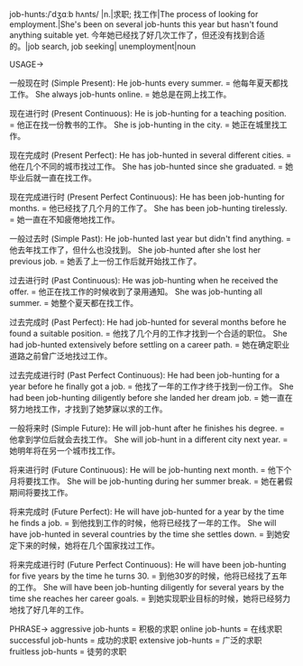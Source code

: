 job-hunts:/ˈdʒɑːb hʌnts/ |n.|求职; 找工作|The process of looking for employment.|She's been on several job-hunts this year but hasn't found anything suitable yet. 今年她已经找了好几次工作了，但还没有找到合适的。|job search, job seeking| unemployment|noun


USAGE->

一般现在时 (Simple Present):
He job-hunts every summer. = 他每年夏天都找工作。
She always job-hunts online. = 她总是在网上找工作。

现在进行时 (Present Continuous):
He is job-hunting for a teaching position. = 他正在找一份教书的工作。
She is job-hunting in the city. = 她正在城里找工作。

现在完成时 (Present Perfect):
He has job-hunted in several different cities. = 他在几个不同的城市找过工作。
She has job-hunted since she graduated. = 她毕业后就一直在找工作。

现在完成进行时 (Present Perfect Continuous):
He has been job-hunting for months. = 他已经找了几个月的工作了。
She has been job-hunting tirelessly. = 她一直在不知疲倦地找工作。

一般过去时 (Simple Past):
He job-hunted last year but didn't find anything. = 他去年找工作了，但什么也没找到。
She job-hunted after she lost her previous job. = 她丢了上一份工作后就开始找工作了。

过去进行时 (Past Continuous):
He was job-hunting when he received the offer. = 他正在找工作的时候收到了录用通知。
She was job-hunting all summer. = 她整个夏天都在找工作。

过去完成时 (Past Perfect):
He had job-hunted for several months before he found a suitable position. = 他找了几个月的工作才找到一个合适的职位。
She had job-hunted extensively before settling on a career path. =  她在确定职业道路之前曾广泛地找过工作。

过去完成进行时 (Past Perfect Continuous):
He had been job-hunting for a year before he finally got a job. = 他找了一年的工作才终于找到一份工作。
She had been job-hunting diligently before she landed her dream job. = 她一直在努力地找工作，才找到了她梦寐以求的工作。

一般将来时 (Simple Future):
He will job-hunt after he finishes his degree. = 他拿到学位后就会去找工作。
She will job-hunt in a different city next year. = 她明年将在另一个城市找工作。

将来进行时 (Future Continuous):
He will be job-hunting next month. = 他下个月将要找工作。
She will be job-hunting during her summer break. = 她在暑假期间将要找工作。

将来完成时 (Future Perfect):
He will have job-hunted for a year by the time he finds a job. = 到他找到工作的时候，他将已经找了一年的工作。
She will have job-hunted in several countries by the time she settles down. = 到她安定下来的时候，她将在几个国家找过工作。

将来完成进行时 (Future Perfect Continuous):
He will have been job-hunting for five years by the time he turns 30. = 到他30岁的时候，他将已经找了五年的工作。
She will have been job-hunting diligently for several years by the time she reaches her career goals. = 到她实现职业目标的时候，她将已经努力地找了好几年的工作。


PHRASE->
aggressive job-hunts = 积极的求职
online job-hunts = 在线求职
successful job-hunts = 成功的求职
extensive job-hunts = 广泛的求职
fruitless job-hunts =  徒劳的求职


